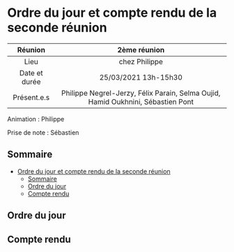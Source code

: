 # Ordre du jour et compte rendu de la seconde réunion

|    Réunion    |                                   2ème réunion                                   |
| :-----------: | :------------------------------------------------------------------------------: |
|     Lieu      |                                  chez Philippe                                   |
| Date et durée |                               25/03/2021 13h-15h30                               |
|  Présent.e.s  | Philippe Negrel-Jerzy, Félix Parain, Selma Oujid, Hamid Oukhnini, Sébastien Pont |

Animation : Philippe

Prise de note : Sébastien

## Sommaire

- [Ordre du jour et compte rendu de la seconde réunion](#ordre-du-jour-et-compte-rendu-de-la-seconde-réunion)
  - [Sommaire](#sommaire)
  - [Ordre du jour](#ordre-du-jour)
  - [Compte rendu](#compte-rendu)

## Ordre du jour


## Compte rendu
